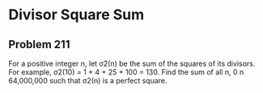#  Divisor Square Sum
## Problem 211


For a positive integer n, let σ2(n) be the sum of the squares of its divisors. For example,
σ2(10) = 1 + 4 + 25 + 100 = 130.
Find the sum of all n, 0 n  64,000,000 such that σ2(n) is a perfect square.


